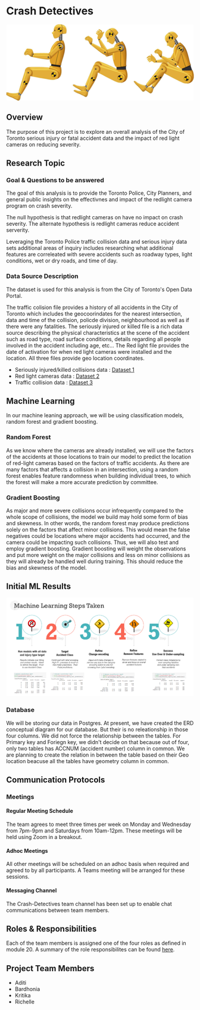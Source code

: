 # Crash Detectives

![Crash Test Dummy](images/crash_test_banner.jpg)

## Overview
The purpose of this project is to explore an overall analysis of the City of Toronto serious injury or fatal accident data and the impact of red light cameras on reducing severity.

## Research Topic 

### Goal & Questions to be answered
The goal of this analysis is to provide the Toronto Police, City Planners, and general public insights on the effectivnes and impact of the redlight camera program on crash severity.

The null hypothesis is that redlight cameras on have no impact on crash severity.  The alternate hypothesis is redlight cameras reduce accident serverity.

Leveraging the Toronto Police traffic collision data and serious injury data sets additional areas of inquiry includes researching what additional features are correleated with severe accidents such as roadway types, light conditions, wet or dry roads, and time of day.


### Data Source Description

The dataset is used for this analysis is from the City of Toronto's Open Data Portal.  

The traffic colision file provides a history of all accidents in the City of Toronto which includes the geocoorindates for the nearest intersection, data and time of the collision, policde division, neighbourhood as well as if there were any fatalities.  The seriously injured or killed file is a rich data source describing the physical characteristics at the scene of the accident such as road type, road surface conditions, details regarding all people involved in the accident including age, etc...  The Red light file provides the date of activation for when red light cameras were installed and the location.  All three files provide geo location coordinates.

- Seriously injured/killed collisions data : [Dataset 1](https://open.toronto.ca/dataset/motor-vehicle-collisions-involving-killed-or-seriously-injured-persons/)
- Red light cameras data : [Dataset 2](https://open.toronto.ca/dataset/red-light-cameras/)
- Traffic collision data : [Dataset 3](https://open.toronto.ca/dataset/police-annual-statistical-report-traffic-collisions/) 

## Machine Learning
In our machine leaning approach, we will be using classification models, random forest and gradient boosting.

### Random Forest
As we know where the cameras are already installed, we will use the factors of the accidents at those locations to train our model to predict the location of red-light cameras based on the factors of traffic accidents. As there are many factors that affects a collision in an intersection, using a random forest enables feature randomness when building individual trees, to which the forest will make a more accurate prediction by committee. 

### Gradient Boosting
As major and more severe collisions occur infrequently compared to the whole scope of collisions, the model we build may hold some form of bias and skewness. In other words, the random forest may produce predictions solely on the factors that affect minor collisions. This would mean the false negatives could be locations where major accidents had occurred, and the camera could be impacting such collisions. Thus, we will also test and employ gradient boosting. Gradient boosting will weight the observations and put more weight on the major collisions and less on minor collisions as they will already be handled well during training. This should reduce the bias and skewness of the model. 

## Initial ML Results

![ML Results Summary](images/ML_Steps.png)


### Database

We will be storing our data in Postgres.
At present, we have created the ERD conceptual diagram for our database. But their is no releationship in those four columns. We did not force the relationship between the tables.
For Primary key and Foriegn key, we didn't decide on that because out of four, only two tables has ACCNUM (accident number) column in common. 
We are planning to create the relation in between the table based on their Geo location beacuse all the tables have geometry column in common.
   

## Communication Protocols

### Meetings

#### Regular Meeting Schedule
The team agrees to meet three times per week on Monday and Wednesday from 7pm-9pm and Saturdays from 10am-12pm.  These meetings will be held using Zoom in a breakout.

#### Adhoc Meetings
All other meetings will be scheduled on an adhoc basis when required and agreed to by all participants.  A Teams meeting will be arranged for these sessions.

#### Messaging Channel

The Crash-Detectives team channel has been set up to enable chat communications between team members.

## Roles & Responsibilities
Each of the team members is assigned one of the four roles as defined in module 20.  A summary of the role responsibilites can be found [here](https://github.com/barharding/Crash-Detectives/blob/main/images/roles_responsibilities.png).

## Project Team Members
- Aditi
- Bardhonia
- Kritika
- Richelle

